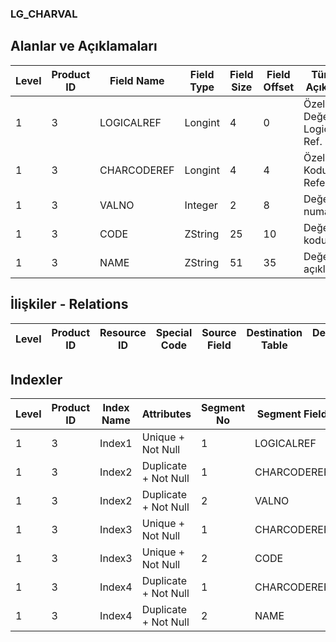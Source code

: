 ### LG_CHARVAL

## Alanlar ve Açıklamaları

**Level**|**Product ID**|**Field Name**|**Field Type**|**Field Size**|**Field Offset**|**Türkçe Açıklama**|**Expression**
-----|-----|-----|-----|-----|-----|-----|-----
1|3|LOGICALREF|Longint|4|0|Özellik Değeri Logical Ref.|Characteristic Value Logical Reference
1|3|CHARCODEREF|Longint|4|4|Özellik Kodu Referansı|Characteristic Code Reference
1|3|VALNO|Integer|2|8|Değer numarası|Value Number
1|3|CODE|ZString|25|10|Değer kodu|Value Code
1|3|NAME|ZString|51|35|Değer açıklaması|Value Description

## İlişkiler - Relations

**Level**|**Product ID**|**Resource ID**|**Special Code**|**Source Field**|**Destination Table**|**Destination Field**|**Relation Type**|**Extra Condition**
-----|-----|-----|-----|-----|-----|-----|-----|-----

## Indexler

**Level**|**Product ID**|**Index Name**|**Attributes**|**Segment No**|**Segment Field**|**Sense**
-----|-----|-----|-----|-----|-----|-----
1|3|Index1|Unique + Not Null|1|LOGICALREF|Ascending
1|3|Index2|Duplicate + Not Null|1|CHARCODEREF|Ascending
1|3|Index2|Duplicate + Not Null|2|VALNO|Ascending
1|3|Index3|Unique + Not Null|1|CHARCODEREF|Ascending
1|3|Index3|Unique + Not Null|2|CODE|Ascending
1|3|Index4|Duplicate + Not Null|1|CHARCODEREF|Ascending
1|3|Index4|Duplicate + Not Null|2|NAME|Ascending

